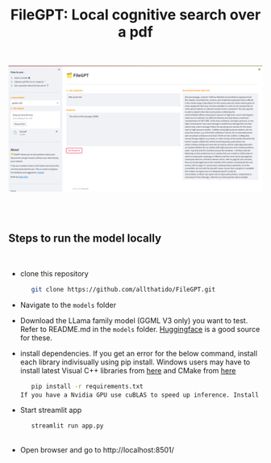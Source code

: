 <h1 align="center"> FileGPT: Local cognitive search over a pdf </h1>
</br>
<p align="center"><img src="media/FileGPT.png"></p>
</br>
</br>

## Steps to run the model locally
</br>
 
 - clone this repository
   ```bash
      git clone https://github.com/allthatido/FileGPT.git

 - Navigate to the `models` folder

 - Download the LLama family model (GGML V3 only) you want to test. Refer to README.md in the `models` folder. [Huggingface](https://huggingface.co/models?sort=downloads&search=GGML) is a good source for these.

 - install dependencies. If you get an error for the below command, install each library indivisually using pip install. Windows users may have to install latest Visual C++ libraries from [here](https://learn.microsoft.com/en-us/cpp/windows/latest-supported-vc-redist?view=msvc-170) and CMake from [here](https://cmake.org/download/)
   ```bash
      pip install -r requirements.txt
   If you have a Nvidia GPU use cuBLAS to speed up inference. Install llama-cpp-python as described [here](https://github.com/abetlen/llama-cpp-python#installation-with-openblas--cublas--clblast)
 - Start streamlit app
   ```bash
      streamlit run app.py
 
 - Open browser and go to http://localhost:8501/
